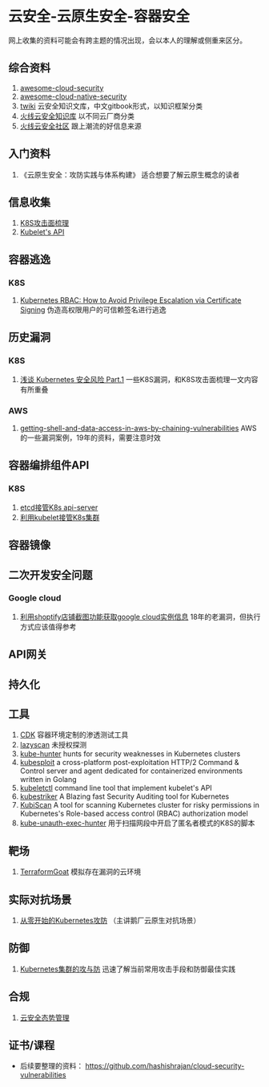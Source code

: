 # 云安全-云原生安全-容器安全

网上收集的资料可能会有跨主题的情况出现，会以本人的理解或侧重来区分。


## 综合资料

1. [awesome-cloud-security](https://github.com/4ndersonLin/awesome-cloud-security)
1. [awesome-cloud-native-security](https://github.com/Metarget/awesome-cloud-native-security)
1. [twiki](https://github.com/teamssix/twiki)  云安全知识文库，中文gitbook形式，以知识框架分类
1. [火线云安全知识库](https://cloudsec.huoxian.cn/docs/articles) 以不同云厂商分类
1. [火线云安全社区](https://zone.huoxian.cn/t/yunanquan) 跟上潮流的好信息来源


## 入门资料

1. 《云原生安全：攻防实践与体系构建》  适合想要了解云原生概念的读者


## 信息收集

1. [K8S攻击面梳理](https://404.tips/kubernetes/2021-10-24-k8s_attack.html)
1. [Kubelet's API](https://github.com/cyberark/kubeletctl/blob/master/API_TABLE.md)


## 容器逃逸

### K8S
1. [Kubernetes RBAC: How to Avoid Privilege Escalation via Certificate Signing](https://blog.aquasec.com/kubernetes-rbac-privilige-escalation)  伪造高权限用户的可信赖签名进行逃逸

## 历史漏洞

### K8S
1. [浅谈 Kubernetes 安全风险 Part.1](https://mp.weixin.qq.com/s/IwmXoUTVUdDHGplUgOLdlg) 一些K8S漏洞，和K8S攻击面梳理一文内容有所重叠

### AWS
1. [getting-shell-and-data-access-in-aws-by-chaining-vulnerabilities](https://blog.appsecco.com/getting-shell-and-data-access-in-aws-by-chaining-vulnerabilities-7630fa57c7ed) AWS的一些漏洞案例，19年的资料，需要注意时效

## 容器编排组件API

### K8S

1. [etcd接管K8s api-server](https://404.tips/kubernetes/2022-06-22-etcd-get-k8s-token.html)
1. [利用kubelet接管K8s集群](https://github.com/404tk/404tk.github.io/blob/master/_posts/2022-06-27-kubelet_exec.md)


## 容器镜像

## 二次开发安全问题

### Google cloud

1. [利用shoptify店铺截图功能获取google cloud实例信息](https://zone.huoxian.cn/d/2258-shopify-root) 18年的老漏洞，但执行方式应该值得参考



## API网关

## 持久化

## 工具

1. [CDK](https://github.com/cdk-team/CDK) 容器环境定制的渗透测试工具
1. [lazyscan](https://github.com/404tk/lazyscan) 未授权探测
1. [kube-hunter](https://github.com/aquasecurity/kube-hunter) hunts for security weaknesses in Kubernetes clusters
1. [kubesploit](https://github.com/cyberark/kubesploit) a cross-platform post-exploitation HTTP/2 Command & Control server and agent dedicated for containerized environments written in Golang
1. [kubeletctl](https://github.com/cyberark/kubeletctl) command line tool that implement kubelet's API
1. [kubestriker](https://github.com/vchinnipilli/kubestriker) A Blazing fast Security Auditing tool for Kubernetes
1. [KubiScan](https://github.com/cyberark/KubiScan) A tool for scanning Kubernetes cluster for risky permissions in Kubernetes's Role-based access control (RBAC) authorization model
1. [kube-unauth-exec-hunter](https://github.com/cedowens/kube-unauth-exec-hunter) 用于扫描网段中开启了匿名者模式的K8S的脚本

## 靶场 

1. [TerraformGoat](https://github.com/HuoCorp/TerraformGoat) 模拟存在漏洞的云环境

## 实际对抗场景

1. [从零开始的Kubernetes攻防](https://github.com/neargle/my-re0-k8s-security) （主讲鹅厂云原生对抗场景）

## 防御
1. [Kubernetes集群的攻与防](https://mp.weixin.qq.com/s/dWuFhHND3HmkyMFkJ6S4HQ) 迅速了解当前常用攻击手段和防御最佳实践


## 合规

1. [云安全态势管理](https://404.tips/cspm/2021-11-23-cspm.html)

## 证书/课程





* 后续要整理的资料：
https://github.com/hashishrajan/cloud-security-vulnerabilities


